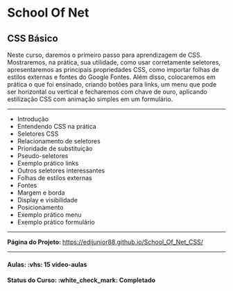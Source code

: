 <h1>School Of Net</h1>
<h2>CSS Básico</h2>

<p>
Neste curso, daremos o primeiro passo para aprendizagem de CSS. Mostraremos, na prática, sua utilidade, como usar corretamente seletores, apresentaremos as principais propriedades CSS, como importar folhas de estilos externas e fontes do Google Fontes. Além disso, colocaremos em prática o que foi ensinado, criando botões para links, um menu que pode ser horizontal ou vertical e fecharemos com chave de ouro, aplicando estilização CSS com animação simples em um formulário.</p>

<hr>

<ul>
  <li>Introdução</li>
  <li>Entendendo CSS na prática</li>
  <li>Seletores CSS</li>
  <li>Relacionamento de seletores</li>
  <li>Prioridade de substituição</li>
  <li>Pseudo-seletores</li>
  <li>Exemplo prático links</li>
  <li>Outros seletores interessantes</li>
  <li>Folhas de estilos externas</li>
  <li>Fontes</li>
  <li>Margem e borda</li>
  <li>Display e visibilidade</li>
  <li>Posicionamento</li>
  <li>Exemplo prático menu</li>
  <li>Exemplo prático formulário</li>
</ul>

<hr>

<strong>Página do Projeto: </strong> <a href="https://edijunior88.github.io/School_Of_Net_CSS/">https://edijunior88.github.io/School_Of_Net_CSS/</a>

<hr>

<h4><b>Aulas:</b> :vhs: 15 video-aulas</h4>
<h4><b>Status do Curso:</b> :white_check_mark: Completado</h4>
